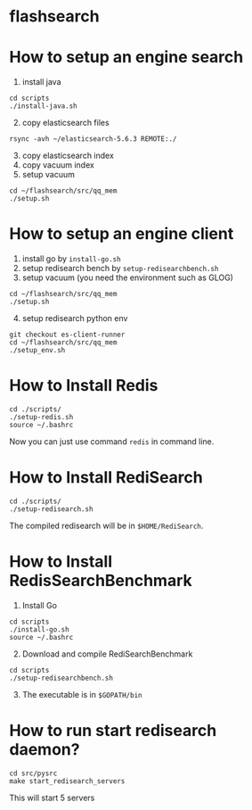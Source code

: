 # flashsearch

# How to setup an engine search

1. install java

```
cd scripts
./install-java.sh
```

2. copy elasticsearch files

```
rsync -avh ~/elasticsearch-5.6.3 REMOTE:./
```

3. copy elasticsearch index
4. copy vacuum index
5. setup vacuum

```
cd ~/flashsearch/src/qq_mem
./setup.sh
```

# How to setup an engine client

1. install go by `install-go.sh`
2. setup redisearch bench by `setup-redisearchbench.sh`
3. setup vacuum (you need the environment such as GLOG)

```
cd ~/flashsearch/src/qq_mem
./setup.sh
```

4. setup redisearch python env

```
git checkout es-client-runner
cd ~/flashsearch/src/qq_mem
./setup_env.sh
```

# How to Install Redis

```
cd ./scripts/
./setup-redis.sh
source ~/.bashrc
```

Now you can just use command `redis` in command line.

# How to Install RediSearch

```
cd ./scripts/
./setup-redisearch.sh
```

The compiled redisearch will be in `$HOME/RediSearch`.

# How to Install RedisSearchBenchmark

1. Install Go

```
cd scripts
./install-go.sh
source ~/.bashrc
```

2. Download and compile RediSearchBenchmark

```
cd scripts
./setup-redisearchbench.sh
```

3. The executable is in `$GOPATH/bin`


# How to run start redisearch daemon?

```
cd src/pysrc
make start_redisearch_servers
```

This will start 5 servers




